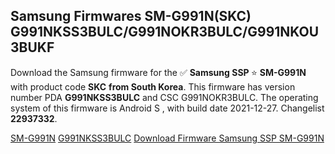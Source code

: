 <h2>Samsung Firmwares SM-G991N(SKC) G991NKSS3BULC/G991NOKR3BULC/G991NKOU3BUKF</h2>
Download the Samsung firmware for the ✅ <strong>Samsung SSP </strong> ⭐ <strong>SM-G991N</strong> with product code <strong>SKC</strong> <strong> from South Korea</strong>. This firmware has version number PDA <strong>G991NKSS3BULC</strong> and CSC G991NOKR3BULC. The operating system of this firmware is Android S , with build date 2021-12-27. Changelist <strong>22937332</strong>.

[SM-G991N](https://samfirm.shop/samsung/model/SM-G991N)
[G991NKSS3BULC](https://samfirm.shop/samsung/pda/G991NKSS3BULC)
[Download Firmware Samsung SSP SM-G991N](https://samfirm.shop/samsung/firmware/485505)
